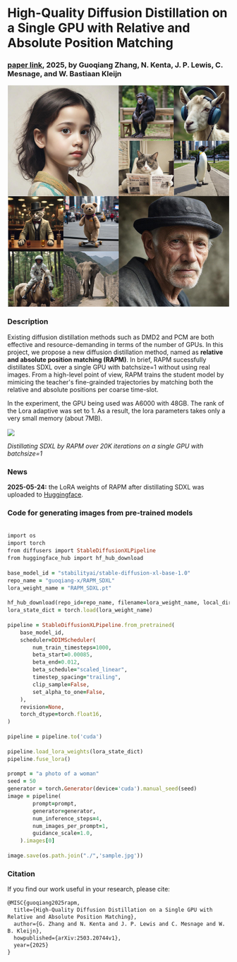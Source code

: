 # High-Quality Diffusion Distillation on a Single GPU with Relative and Absolute Position Matching

### [paper link](https://arxiv.org/abs/2503.20744), 2025, by Guoqiang Zhang, N. Kenta, J. P. Lewis, C. Mesnage, and W. Bastiaan Kleijn

<a href="URL_REDIRECT" target="blank"><img align="center" src="https://github.com/guoqiang-zhang-x/RAPM/blob/main/image_examples/RAPM_images.png" width="900" /></a>



### Description
Existing diffusion distillation methods such as DMD2 and PCM are both effective and resource-demanding in terms of the number of GPUs. In this project, we propose a new diffusion distillation method, named as __relative and absolute position matching (RAPM)__. In brief, RAPM sucessfully distillates SDXL over a single GPU with batchsize=1 without using real images. From a high-level point of view, RAPM trains the student model by mimicing the teacher's fine-grainded trajectories by matching both the relative and absolute positions per coarse time-slot. 


In the experiment, the GPU being used was A6000 with 48GB. The rank of the Lora adaptive was set to 1. As a result, the lora parameters takes only a very small memory (about 7MB).    

<p href="URL_REDIRECT" target="blank"><img align="center" src="https://github.com/guoqiang-zhang-x/RAPM/blob/main/image_examples/my_awesome.gif" width="450" /></p>
<p> <em> Distillating SDXL by RAPM over 20K iterations on a single GPU with batchsize=1 </em> </p>



### News
__2025-05-24:__ the LoRA weights of RAPM after distillating SDXL was uploaded to [Huggingface](https://huggingface.co/guoqiang-x/RAPM_SDXL).




### Code for generating images from pre-trained models 
```ruby

import os
import torch
from diffusers import StableDiffusionXLPipeline
from huggingface_hub import hf_hub_download

base_model_id = "stabilityai/stable-diffusion-xl-base-1.0"
repo_name = "guoqiang-x/RAPM_SDXL"
lora_weight_name = "RAPM_SDXL.pt"

hf_hub_download(repo_id=repo_name, filename=lora_weight_name, local_dir="./")
lora_state_dict = torch.load(lora_weight_name)

pipeline = StableDiffusionXLPipeline.from_pretrained(
    base_model_id,
    scheduler=DDIMScheduler(
        num_train_timesteps=1000,
        beta_start=0.00085,
        beta_end=0.012,
        beta_schedule="scaled_linear",
        timestep_spacing="trailing",
        clip_sample=False, 
        set_alpha_to_one=False,
    ), 
    revision=None,
    torch_dtype=torch.float16,
)

pipeline = pipeline.to('cuda')

pipeline.load_lora_weights(lora_state_dict)
pipeline.fuse_lora()

prompt = "a photo of a woman"
seed = 50
generator = torch.Generator(device='cuda').manual_seed(seed)
image = pipeline(
        prompt=prompt,
        generator=generator,
        num_inference_steps=4,
        num_images_per_prompt=1,
        guidance_scale=1.0,
    ).images[0]

image.save(os.path.join("./",'sample.jpg')) 

```

### Citation

If you find our work useful in your research, please cite:

```
@MISC{guoqiang2025rapm,
  title={High-Quality Diffusion Distillation on a Single GPU with Relative and Absolute Position Matching},
  author={G. Zhang and N. Kenta and J. P. Lewis and C. Mesnage and W. B. Kleijn},
  howpublished={arXiv:2503.20744v1},
  year={2025}
}
```


